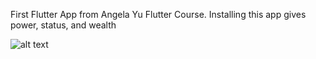 First Flutter App from Angela Yu Flutter Course. Installing this app gives power, status, and wealth



![alt text](https://i.kym-cdn.com/photos/images/original/002/301/340/1bf.png)
